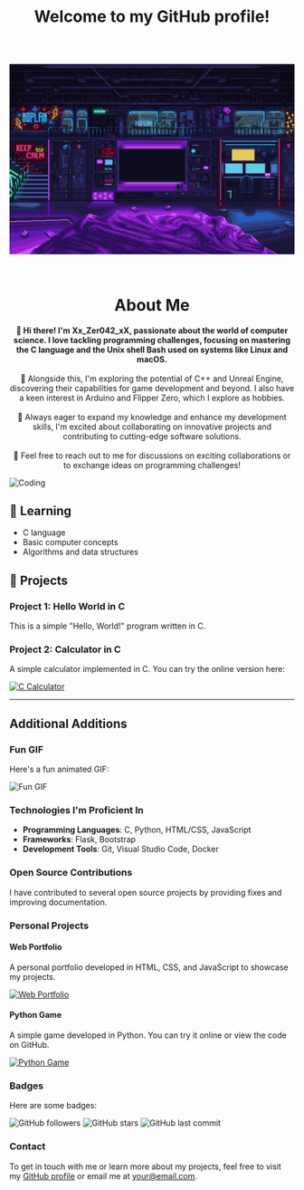 <h1 align="center">Welcome to my GitHub profile!</h1>

<br><br>

![Bienvenue](images/scifi_room.gif)

<br>

<h1 align="center"> About Me</h1>

<p align="center">
  <b>👋 Hi there! I'm Xx_Zer042_xX, passionate about the world of computer science. I love tackling programming challenges, focusing on mastering the C language and the Unix shell Bash used on systems like Linux and macOS.</b><br>
  <br>🌟 Alongside this, I'm exploring the potential of C++ and Unreal Engine, discovering their capabilities for game development and beyond. I also have a keen interest in Arduino and Flipper Zero, which I explore as hobbies.<br>
  <br>🔧 Always eager to expand my knowledge and enhance my development skills, I'm excited about collaborating on innovative projects and contributing to cutting-edge software solutions.<br>
  <br>🚀 Feel free to reach out to me for discussions on exciting collaborations or to exchange ideas on programming challenges!
</p>


![Coding](https://media.giphy.com/media/l4EoMwbqG1VCmAvp6/giphy.gif)

## 🌱 Learning

- C language
- Basic computer concepts
- Algorithms and data structures

## 🚀 Projects

### Project 1: Hello World in C

This is a simple "Hello, World!" program written in C.

### Project 2: Calculator in C

A simple calculator implemented in C. You can try the online version here:

[![C Calculator](https://example.com/calculator-screenshot.png)](https://your-username.github.io/calculator)

---

## Additional Additions

### Fun GIF

Here's a fun animated GIF:

![Fun GIF](https://media.giphy.com/media/YOUR-GIF-URL/giphy.gif)

### Technologies I'm Proficient In

- **Programming Languages**: C, Python, HTML/CSS, JavaScript
- **Frameworks**: Flask, Bootstrap
- **Development Tools**: Git, Visual Studio Code, Docker

### Open Source Contributions

I have contributed to several open source projects by providing fixes and improving documentation.

### Personal Projects

#### Web Portfolio

A personal portfolio developed in HTML, CSS, and JavaScript to showcase my projects.

[![Web Portfolio](https://example.com/portfolio-screenshot.png)](https://your-username.github.io/portfolio)

#### Python Game

A simple game developed in Python. You can try it online or view the code on GitHub.

[![Python Game](https://example.com/game-screenshot.png)](https://github.com/your-username/game-python)

### Badges

Here are some badges:

![GitHub followers](https://img.shields.io/github/followers/your-username?style=social)
![GitHub stars](https://img.shields.io/github/stars/your-username/project?style=social)
![GitHub last commit](https://img.shields.io/github/last-commit/your-username/project)

### Contact

To get in touch with me or learn more about my projects, feel free to visit my [GitHub profile](https://github.com/your-username) or email me at your@email.com.
